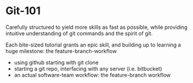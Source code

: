 Git-101
=======

Carefully structured to yield more skills as fast as possible, while providing intuitive understanding of git commands and the spirit of git.

Each bite-sized tutorial grants an epic skill, and building up to 
learning a huge milestone: the feature-branch-workflow


  * using github starting with git clone
  * starting a git repo, interfacing with any server (i.e. bitbucket)
  * an actual software-team workflow: the feature-branch workflow
